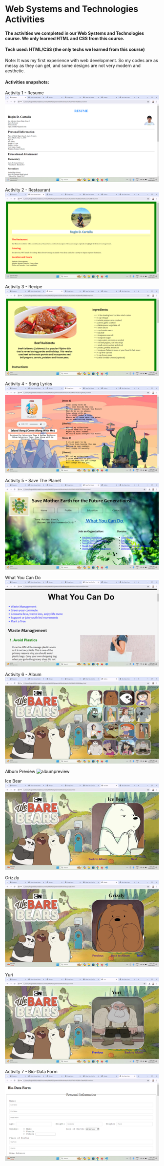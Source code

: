 # Web Systems and Technologies Activities
#### The activities we completed in our Web Systems and Technologies course. We only learned HTML and CSS from this course.

#### Tech used: HTML/CSS (the only techs we learned from this course)

Note: It was my first experience with web development. So my codes are as messy as they can get, and some designs are not very modern and aesthetic.

#### Activities snapshots:
Activity 1 - Resume
![resume](https://github.com/rogincodes/WSAT-Activities/blob/main/snapshots/Resume.png)

Activity 2 - Restaurant
![restaurant](https://github.com/rogincodes/WSAT-Activities/blob/main/snapshots/Restaurant.png)

Activity 3 - Recipe
![recipe](https://github.com/rogincodes/WSAT-Activities/blob/main/snapshots/Recipe.png)

Activity 4 - Song Lyrics
![songlyrics](https://github.com/rogincodes/WSAT-Activities/blob/main/snapshots/Song%20Lyrics.png)

Activity 5 - Save The Planet
![savetheplanet](https://github.com/rogincodes/WSAT-Activities/blob/main/snapshots/Save%20The%20Planet.png)

What You Can Do
![whatyoucando](https://github.com/rogincodes/WSAT-Activities/blob/main/snapshots/What%20You%20Can%20Do.png)

Activity 6 - Album
![album](https://github.com/rogincodes/WSAT-Activities/blob/main/snapshots/Album.png)

Album Preview
![albumpreview]([https://github.com/rogincodes/WSAT-Activities/blob/main/snapshots/Album.png](https://github.com/rogincodes/WSAT-Activities/blob/main/snapshots/Album%20Preview.gif))

Ice Bear
![icebear](https://github.com/rogincodes/WSAT-Activities/blob/main/snapshots/Ice%20Bear.png)

Grizzly
![grizzly](https://github.com/rogincodes/WSAT-Activities/blob/main/snapshots/Grizzly.png)

Yuri
![yuri](https://github.com/rogincodes/WSAT-Activities/blob/main/snapshots/Yuri.png)

Activity 7 - Bio-Data Form
![biodata](https://github.com/rogincodes/WSAT-Activities/blob/main/snapshots/Bio-Data%20Form.png)
